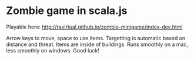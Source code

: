 # Zombie game in scala.js

Playable here: http://ravirtual.github.io/zombie-minigame/index-dev.html

Arrow keys to move, space to use items. Targetting is automatic based on distance and threat. Items are inside of buildings. Runs smoothly on a mac, less smoothly on windows. Good luck!
